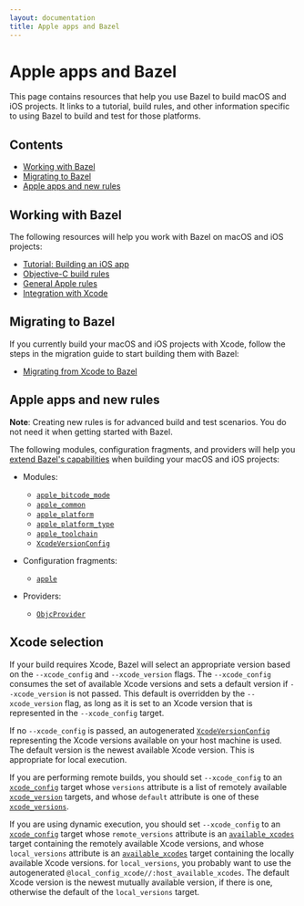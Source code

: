```yaml
---
layout: documentation
title: Apple apps and Bazel
---
```


# Apple apps and Bazel

This page contains resources that help you use Bazel to build macOS and iOS
projects. It links to a tutorial, build rules, and other information specific to
using Bazel to build and test for those platforms.

## Contents

- [Working with Bazel](#working-with-bazel)
- [Migrating to Bazel](#migrating-to-bazel)
- [Apple apps and new rules](#apple-apps-and-new-rules)

## Working with Bazel

The following resources will help you work with Bazel on macOS and iOS projects:

*  [Tutorial: Building an iOS app](tutorial/ios-app.html)
*  [Objective-C build rules](be/objective-c.html)
*  [General Apple rules](https://github.com/bazelbuild/rules_apple)
*  [Integration with Xcode](ide.html)

## Migrating to Bazel

If you currently build your macOS and iOS projects with Xcode, follow the steps
in the migration guide to start building them with Bazel:

*  [Migrating from Xcode to Bazel](migrate-xcode.html)

## Apple apps and new rules

**Note**: Creating new rules is for advanced build and test scenarios.
You do not need it when getting started with Bazel.

The following modules, configuration fragments, and providers will help you
[extend Bazel's capabilities](skylark/concepts.html)
when building your macOS and iOS projects:

*  Modules:

   *  [`apple_bitcode_mode`](skylark/lib/apple_bitcode_mode.html)
   *  [`apple_common`](skylark/lib/apple_common.html)
   *  [`apple_platform`](skylark/lib/apple_platform.html)
   *  [`apple_platform_type`](skylark/lib/apple_platform_type.html)
   *  [`apple_toolchain`](skylark/lib/apple_toolchain.html)
   *  [`XcodeVersionConfig`](skylark/lib/XcodeVersionConfig.html)

*  Configuration fragments:

   *  [`apple`](skylark/lib/apple.html)

*  Providers:

   *  [`ObjcProvider`](skylark/lib/ObjcProvider.html)

## Xcode selection

If your build requires Xcode, Bazel will select an appropriate version based on
the `--xcode_config` and `--xcode_version` flags. The `--xcode_config` consumes
the set of available Xcode versions and sets a default version if
`--xcode_version` is not passed. This default is overridden by the
`--xcode_version` flag, as long as it is set to an Xcode version that is
represented in the `--xcode_config` target.

If no `--xcode_config` is passed, an autogenerated
[`XcodeVersionConfig`](skylark/lib/XcodeVersionConfig.html) representing the
Xcode versions available on your host machine is used. The default version is
the newest available Xcode version. This is appropriate for local execution.

If you are performing remote builds, you should set `--xcode_config` to an
[`xcode_config`](https://docs.bazel.build/versions/master/be/workspace.html#xcode_config)
target whose `versions` attribute is a list of remotely available
[`xcode_version`](https://docs.bazel.build/versions/master/be/workspace.html#xcode_version)
targets, and whose `default` attribute is one of these
[`xcode_versions`](https://docs.bazel.build/versions/master/be/workspace.html#xcode_version).

If you are using dynamic execution, you should set `--xcode_config` to an
[`xcode_config`](https://docs.bazel.build/versions/master/be/workspace.html#xcode_config)
target whose `remote_versions` attribute is an
[`available_xcodes`](https://docs.bazel.build/versions/master/be/workspace.html#available_xcodes)
target containing the remotely available Xcode versions, and whose
`local_versions` attribute is an
[`available_xcodes`](https://docs.bazel.build/versions/master/be/workspace.html#available_xcodes)
target containing the locally available Xcode versions. for `local_versions`,
you probably want to use the autogenerated
`@local_config_xcode//:host_available_xcodes`. The default Xcode version is the
newest mutually available version, if there is one, otherwise the default of the
`local_versions` target.

